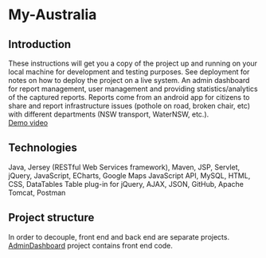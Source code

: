 # My-Australia
## Introduction
These instructions will get you a copy of the project up and running on your local machine for development and testing purposes. See deployment for notes on how to deploy the project on a live system.
An admin dashboard for report management, user management and providing statistics/analytics of the captured reports. Reports come from an android app for citizens to share and report infrastructure issues (pothole on road, broken chair, etc) with different departments (NSW transport, WaterNSW, etc.). <br/>
<a href="https://www.youtube.com/watch?v=tWexso5tLnI&feature=youtu.be"> Demo video </a>
## Technologies
Java, Jersey (RESTful Web Services framework), Maven, JSP, Servlet, jQuery, JavaScript, ECharts, Google Maps JavaScript API, MySQL, HTML, CSS, DataTables Table plug-in for jQuery, AJAX, JSON, GitHub, Apache Tomcat, Postman
## Project structure
In order to decouple, front end and back end are separate projects.
<a href="https://github.com/FredLin2/My-Australia/tree/master/AdminDashboard">AdminDashboard</a> project contains front end code.

